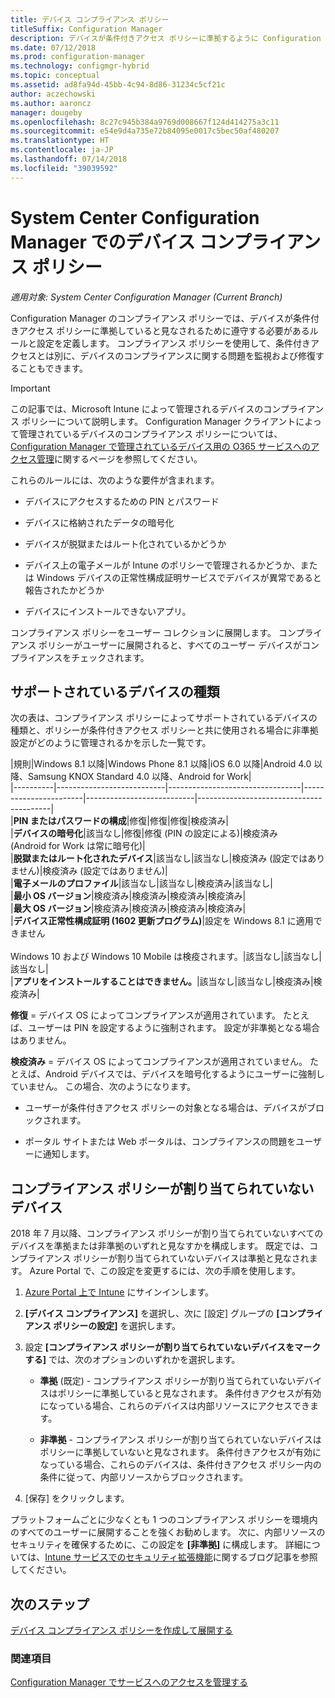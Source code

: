 ```yaml
---
title: デバイス コンプライアンス ポリシー
titleSuffix: Configuration Manager
description: デバイスが条件付きアクセス ポリシーに準拠するように Configuration Manager でコンプライアンス ポリシーを管理する方法について説明します。
ms.date: 07/12/2018
ms.prod: configuration-manager
ms.technology: configmgr-hybrid
ms.topic: conceptual
ms.assetid: ad8fa94d-45bb-4c94-8d86-31234c5cf21c
author: aczechowski
ms.author: aaroncz
manager: dougeby
ms.openlocfilehash: 8c27c945b384a9769d008667f124d414275a3c11
ms.sourcegitcommit: e54e9d4a735e72b84095e0017c5bec50af480207
ms.translationtype: HT
ms.contentlocale: ja-JP
ms.lasthandoff: 07/14/2018
ms.locfileid: "39039592"
---
```

# <a name="device-compliance-policies-in-system-center-configuration-manager"></a>System Center Configuration Manager でのデバイス コンプライアンス ポリシー

*適用対象: System Center Configuration Manager (Current Branch)*

Configuration Manager のコンプライアンス ポリシーでは、デバイスが条件付きアクセス ポリシーに準拠していると見なされるために遵守する必要があるルールと設定を定義します。 コンプライアンス ポリシーを使用して、条件付きアクセスとは別に、デバイスのコンプライアンスに関する問題を監視および修復することもできます。  


> [!IMPORTANT]  
>  この記事では、Microsoft Intune によって管理されるデバイスのコンプライアンス ポリシーについて説明します。 Configuration Manager クライアントによって管理されているデバイスのコンプライアンス ポリシーについては、[Configuration Manager で管理されているデバイス用の O365 サービスへのアクセス管理](/sccm/protect/deploy-use/manage-access-to-o365-services-for-pcs-managed-by-sccm)に関するページを参照してください。  

 これらのルールには、次のような要件が含まれます。  

-   デバイスにアクセスするための PIN とパスワード  

-   デバイスに格納されたデータの暗号化  

-   デバイスが脱獄またはルート化されているかどうか  

-   デバイス上の電子メールが Intune のポリシーで管理されるかどうか、または Windows デバイスの正常性構成証明サービスでデバイスが異常であると報告されたかどうか  

-   デバイスにインストールできないアプリ。  


 コンプライアンス ポリシーをユーザー コレクションに展開します。 コンプライアンス ポリシーがユーザーに展開されると、すべてのユーザー デバイスがコンプライアンスをチェックされます。  



## <a name="supported-device-types"></a>サポートされているデバイスの種類

 次の表は、コンプライアンス ポリシーによってサポートされているデバイスの種類と、ポリシーが条件付きアクセス ポリシーと共に使用される場合に非準拠設定がどのように管理されるかを示した一覧です。  

|規則|Windows 8.1 以降|Windows Phone 8.1 以降|iOS 6.0 以降|Android 4.0 以降、Samsung KNOX Standard 4.0 以降、Android for Work|  
|----------|---------------------------|---------------------------------|-----------------------|---------------------------|-----------------------------------------|  
|**PIN またはパスワードの構成**|修復|修復|修復|検疫済み|  
|**デバイスの暗号化**|該当なし|修復|修復 (PIN の設定による)|検疫済み<br>(Android for Work は常に暗号化)|  
|**脱獄またはルート化されたデバイス**|該当なし|該当なし|検疫済み (設定ではありません)|検疫済み (設定ではありません)|  
|**電子メールのプロファイル**|該当なし|該当なし|検疫済み|該当なし|  
|**最小 OS バージョン**|検疫済み|検疫済み|検疫済み|検疫済み|  
|**最大 OS バージョン**|検疫済み|検疫済み|検疫済み|検疫済み|  
|**デバイス正常性構成証明 (1602 更新プログラム)**|設定を Windows 8.1 に適用できません<br /><br /> Windows 10 および Windows 10 Mobile は検疫されます。|該当なし|該当なし|該当なし|  
|**アプリをインストールすることはできません。**|該当なし|該当なし|検疫済み|検疫済み|

 **修復** = デバイス OS によってコンプライアンスが適用されています。 たとえば、ユーザーは PIN を設定するように強制されます。 設定が非準拠となる場合はありません。  

 **検疫済み** = デバイス OS によってコンプライアンスが適用されていません。 たとえば、Android デバイスでは、デバイスを暗号化するようにユーザーに強制していません。 この場合、次のようになります。  

-   ユーザーが条件付きアクセス ポリシーの対象となる場合は、デバイスがブロックされます。  

-   ポータル サイトまたは Web ポータルは、コンプライアンスの問題をユーザーに通知します。  



## <a name="devices-without-any-assigned-compliance-policy"></a>コンプライアンス ポリシーが割り当てられていないデバイス
<!--2520152--> 2018 年 7 月以降、コンプライアンス ポリシーが割り当てられていないすべてのデバイスを準拠または非準拠のいずれと見なすかを構成します。 既定では、コンプライアンス ポリシーが割り当てられていないデバイスは準拠と見なされます。 Azure Portal で、この設定を変更するには、次の手順を使用します。

1. [Azure Portal 上で Intune](https://aka.ms/intuneportal) にサインインします。  

2. **[デバイス コンプライアンス]** を選択し、次に [設定] グループの **[コンプライアンス ポリシーの設定]** を選択します。  

3. 設定 **[コンプライアンス ポリシーが割り当てられていないデバイスをマークする]** では、次のオプションのいずれかを選択します。  

     - **準拠** (既定) - コンプライアンス ポリシーが割り当てられていないデバイスはポリシーに準拠していると見なされます。 条件付きアクセスが有効になっている場合、これらのデバイスは内部リソースにアクセスできます。  

     - **非準拠** - コンプライアンス ポリシーが割り当てられていないデバイスはポリシーに準拠していないと見なされます。 条件付きアクセスが有効になっている場合、これらのデバイスは、条件付きアクセス ポリシー内の条件に従って、内部リソースからブロックされます。  

4. [保存] をクリックします。  

プラットフォームごとに少なくとも 1 つのコンプライアンス ポリシーを環境内のすべてのユーザーに展開することを強くお勧めします。 次に、内部リソースのセキュリティを確保するために、この設定を **[非準拠]** に構成します。 詳細については、[Intune サービスでのセキュリティ拡張機能](https://aka.ms/compliance_policies)に関するブログ記事を参照してください。



## <a name="next-steps"></a>次のステップ  
[デバイス コンプライアンス ポリシーを作成して展開する](/sccm/mdm/deploy-use/create-compliance-policy)

### <a name="see-also"></a>関連項目  
 [Configuration Manager でサービスへのアクセスを管理する](/sccm/protect/deploy-use/manage-access-to-services)
